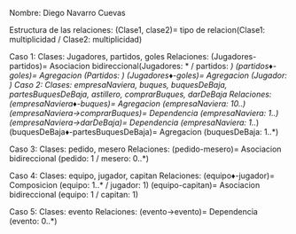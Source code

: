 Nombre: Diego Navarro Cuevas

Estructura de las relaciones: (Clase1, clase2)= tipo de relacion(Clase1: multiplicidad / Clase2: multiplicidad)

Caso 1:
    Clases: Jugadores, partidos, goles 
    Relaciones: (Jugadores-partidos)= Asociacion bidireccional(Jugadores: * / partidos: *)
                (partidos♦-goles)= Agregacion (Partidos: *)
                (Jugadores♦-goles)= Agregacion (Jugador: *)
Caso 2:
    Clases:  empresaNaviera, buques, buquesDeBaja, partesBuquesDeBaja, astillero, comprarBuques, darDeBaja
    Relaciones: (empresaNaviera♦-buques)= Agregacion (empresaNaviera: 10..*)
                (empresaNaviera->comprarBuques)= Dependencia (empresaNaviera: 1..*)
                (empresaNaviera->darDeBaja)= Dependencia (empresaNaviera: 1..*)
                (buquesDeBaja♦-partesBuquesDeBaja)= Agregacion (buquesDeBaja: 1..*)

Caso 3:
    Clases: pedido, mesero
    Relaciones: (pedido-mesero)= Asociacion bidireccional (pedido: 1 / mesero: 0..*)

Caso 4:
    Clases: equipo, jugador, capitan
    Relaciones: (equipo♦-jugador)= Composicion (equipo: 1..* / jugador: 1)
                (equipo-capitan)= Asociacion bidireccional (equipo: 1 / capitan: 1)

Caso 5:
    Clases: evento
    Relaciones: (evento->evento)= Dependencia (evento: 0..*)  
